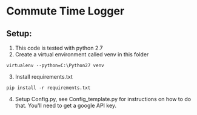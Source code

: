 # Commute Time Logger
## Setup:
1. This code is tested with python 2.7
2. Create a virtual environment called venv in this folder
```
virtualenv --python=C:\Python27 venv
```
3. Install requirements.txt
```
pip install -r requirements.txt
```
4. Setup Config.py, see Config_template.py for instructions on how to do that. You'll need to get a google API key.
